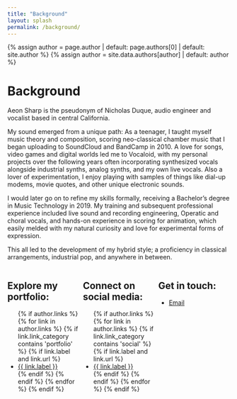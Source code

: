 ```yaml
---
title: "Background"
layout: splash
permalink: /background/
---
```

<style>
.flex-container {
    display: flex;
}
.flex-child {
    flex: 1;
    margin-right: 4px;
    margin-left: 4px
}
.flex-child:first-child {
    margin-left: 0px
}  
.flex-child:last-child {
    margin-right: 0px
} 
.ul.no-bullets {
    list-style: none;
    padding: 0;
    margin: 0;
}
</style>
{% assign author = page.author | default: page.authors[0] | default: site.author %}
{% assign author = site.data.authors[author] | default: author %}
<br>

# Background

Aeon Sharp is the pseudonym of Nicholas Duque, audio engineer and vocalist based in central California.

My sound emerged from a unique path: As a teenager, I taught myself music theory and composition, scoring neo-classical chamber music that I began uploading to SoundCloud and BandCamp in 2010. A love for songs, video games and digital worlds led me to Vocaloid, with my personal projects over the following years often incorporating synthesized vocals alongside industrial synths, analog synths, and my own live vocals. Also a lover of experimentation, I enjoy playing with samples of things like dial-up modems, movie quotes, and other unique electronic sounds.

I would later go on to refine my skills formally, receiving a Bachelor’s degree in Music Technology in 2019. My training and subsequent professional experience included live sound and recording engineering, Operatic and choral vocals, and hands-on experience in scoring for animation, which easily melded with my natural curiosity and love for experimental forms of expression.

This all led to the development of my hybrid style; a proficiency in classical arrangements, industrial pop, and anywhere in between.

<div class="flex-container">
  <div class="flex-child">
    <h2>Explore my portfolio:</h2>
    <div class="author__urls-wrapper">
      <ul class="no-bullets">
        {% if author.links %}
          {% for link in author.links %}
            {% if link.link_category contains 'portfolio' %}
              {% if link.label and link.url %}
                <li><a href="{{ link.url }}" rel="nofollow noopener noreferrer me"{% if link.url contains 'http' %} itemprop="sameAs"{% endif %}><i class="{{ link.icon | default: 'fas fa-link' }}" aria-hidden="true"></i><span class="label">{{ link.label }}</span></a></li>
              {% endif %}
            {% endif %}
          {% endfor %}
        {% endif %}
      </ul>
    </div>
  </div>

  <div class="flex-child">
    <h2>Connect on social media:</h2>
    <div class="author__urls-wrapper">
      <ul class="no-bullets">
        {% if author.links %}
          {% for link in author.links %}
            {% if link.link_category contains 'social' %}
              {% if link.label and link.url %}
                <li><a href="{{ link.url }}" rel="nofollow noopener noreferrer me"{% if link.url contains 'http' %} itemprop="sameAs"{% endif %}><i class="{{ link.icon | default: 'fas fa-link' }}" aria-hidden="true"></i><span class="label">{{ link.label }}</span></a></li>
              {% endif %}
            {% endif %}
          {% endfor %}
        {% endif %}
      </ul>
    </div>
  </div>
  <div class="flex-child">
    <h2>Get in touch:</h2>
    <div class="author__urls-wrapper">
      <ul class="no-bullets">
        <li><a href="mailto:{{ author.email }}" rel="nofollow noopener noreferrer me"><i class="fas fa-fw fa-envelope" aria-hidden="true"></i><span class="label">Email</span></a></li>
      </ul>
    </div>
  </div>
</div>